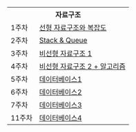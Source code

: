 <table>
<tr><th colspan="2">자료구조</th></tr>
<tr><td rowspan="1">1주차</td><td><a href = "https://volcano-catfish-a3b.notion.site/65f5599f231d4cfb9f898a1acc79082f?pvs=4">선형 자료구조와 복잡도</a></td></tr>
<tr><td rowspan="1">2주차</td><td><a href = "https://volcano-catfish-a3b.notion.site/Stack-Queue-21975c11363f4be8a43a8063030086c3?pvs=4">Stack & Queue</a></td></tr>
<tr><td rowspan="1">3주차</td><td><a href = "https://volcano-catfish-a3b.notion.site/27b2abfd80d64e059179f6cdcfa24c7e?pvs=4">비선형 자료구조 1</a></td></tr>
<tr></tr><td rowspan="1">4주차</td><td><a href = "https://volcano-catfish-a3b.notion.site/22e3e50f57914035aa459298fc65aba7?pvs=4">비선형 자료구조 2 + 알고리즘</a></td></tr>
<tr></tr><td rowspan="1">5주차</td><td><a href = "https://volcano-catfish-a3b.notion.site/1-e8f12ee148b24dfb9ec4fb59eeb3b031?pvs=4">데이터베이스1</a></td></tr>
<tr></tr><td rowspan="1">6주차</td><td><a href = "https://volcano-catfish-a3b.notion.site/2-7e5471acc6a647df891ea261c946db21?pvs=4">데이터베이스2</a></td></tr>
<tr></tr><td rowspan="1">7주차</td><td><a href = "https://volcano-catfish-a3b.notion.site/3-1ff2453de7b14368a26561d6ccf417a6?pvs=4">데이터베이스3</a></td></tr>
<tr></tr><td rowspan="1">11주차</td><td><a href = "https://volcano-catfish-a3b.notion.site/4-Query-e86602d888cc4ac19f3272bd78eb1693?pvs=4">데이터베이스4</a></td></tr>

  
</table>
